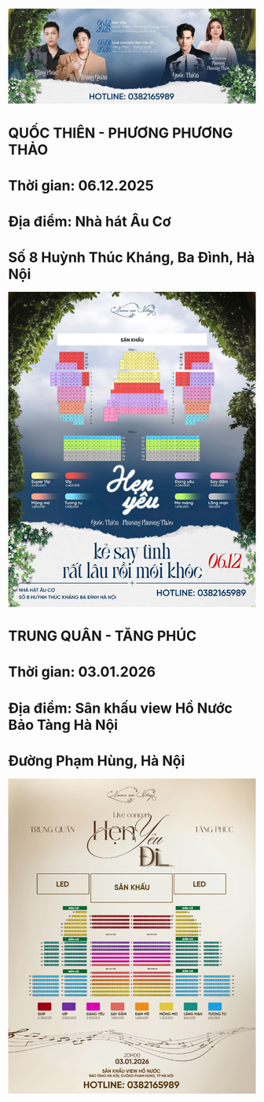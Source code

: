 ![poster](./poster1.jpg)
# QUỐC THIÊN - PHƯƠNG PHƯƠNG THẢO
# Thời gian: 06.12.2025
# Địa điểm: Nhà hát Âu Cơ
# Số 8 Huỳnh Thúc Kháng, Ba Đình, Hà Nội
![sodosankhau](./henyeu1.jpg)
# TRUNG QUÂN - TĂNG PHÚC
# Thời gian: 03.01.2026
# Địa điểm: Sân khấu view Hồ Nước Bảo Tàng Hà Nội
# Đường Phạm Hùng, Hà Nội
![sodosankhau](./henyeudi.jpg)
